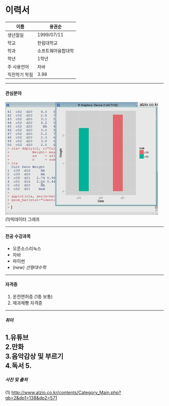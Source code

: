 이력서
========
이름 | **용권순**  
--|--------
생년월일 | 1999/07/11  
 학교 | 한림대학교  
학과 | 소프트웨어융합대학 
학년 | 1학년
주 사용언어 | 자바  
직전학기 학점| 3.98
---------------
#### 관심분야
![빅데이터](big_data.jpg)   
(1)빅데이터 그래프




-------------------------------
#### 전공 수강과목
* 오픈소스리눅스  
* 자바  
* 파이썬
* _(new) 선형대수학_
----------------
#### 자격증
1. 운전면허증 (1종 보통)
2. 제과제빵 자격증  
--------------------
##### 취미
1.유튜브  
2.만화  
3.음악감상 및 부르기  
4.독서 
5.
--------------
##### 사진 및 출처
(1) http://www.alzio.co.kr/contents/Category_Main.php?gb=2&dp1=138&dp2=571
